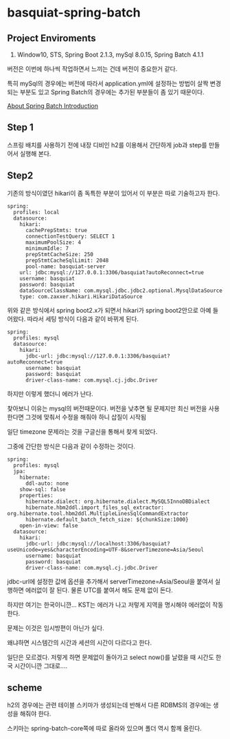 # basquiat-spring-batch

## Project Enviroments

1. Window10, STS, Spring Boot 2.1.3, mySql 8.0.15, Spring Batch 4.1.1

버전은 이번에 하나씩 작업하면서 느끼는 건데 버전이 중요한거 같다.

특히 mySql의 경우에는 버전에 따라서 application.yml에 설정하는 방법이 살짝 변경되는 부분도 있고 Spring Batch의 경우에는 추가된 부분들이 좀 있기 때문이다.

[About Spring Batch Introduction](https://docs.spring.io/spring-batch/4.1.x/reference/html/index-single.html)



## Step 1

스프링 배치를 사용하기 전에 내장 디비인 h2를 이용해서 간단하게 job과 step를 만들어서 실행해 본다.


## Step2

기존의 방식이였던 hikari이 좀 독특한 부분이 있어서 이 부분은 따로 기술하고자 한다.

```
spring:
  profiles: local
  datasource:
    hikari:
      cachePrepStmts: true
      connectionTestQuery: SELECT 1
      maximumPoolSize: 4
      minimumIdle: 7
      prepStmtCacheSize: 250 
      prepStmtCacheSqlLimit: 2048 
      pool-name: basquiat-server
    url: jdbc:mysql://127.0.0.1:3306/basquiat?autoReconnect=true
    username: basquiat
    password: basquiat
    dataSourceClassName: com.mysql.jdbc.jdbc2.optional.MysqlDataSource
    type: com.zaxxer.hikari.HikariDataSource

```

위와 같은 방식에서 spring boot2.x가 되면서 hikari가 spring boot2안으로 아예 들어왔다.
따라서 세팅 방식이 다음과 같이 바뀌게 된다.

```
spring:
  profiles: mysql
  datasource:
    hikari:
      jdbc-url: jdbc:mysql://127.0.0.1:3306/basquiat?autoReconnect=true
      username: basquiat
      password: basquiat
      driver-class-name: com.mysql.cj.jdbc.Driver

```

하지만 이렇게 했더니 에러가 난다.

찾아보니 이유는 mysql의 버전때문이다. 버전을 낮추면 될 문제지만 최신 버전을 사용한다면 그것에 맞춰서 수정을 해줘야 하니 삽질이 시작됨

일단 timezone 문제라는 것을 구글신을 통해서 찾게 되었다.

그중에 간단한 방식은 다음과 같이 수정하는 것이다.

```
spring:
  profiles: mysql
  jpa:
    hibernate:
      ddl-auto: none
    show-sql: false
    properties:
      hibernate.dialect: org.hibernate.dialect.MySQL5InnoDBDialect
      hibernate.hbm2ddl.import_files_sql_extractor: org.hibernate.tool.hbm2ddl.MultipleLinesSqlCommandExtractor
      hibernate.default_batch_fetch_size: ${chunkSize:1000}
    open-in-view: false
  datasource:
    hikari:
      jdbc-url: jdbc:mysql://localhost:3306/basquiat?useUnicode=yes&characterEncoding=UTF-8&serverTimezone=Asia/Seoul
      username: basquiat
      password: basquiat
      driver-class-name: com.mysql.cj.jdbc.Driver

```
jdbc-url에 설정한 값에 옵션을 추가해서 serverTimezone=Asia/Seoul을 붙여서 실행하면 에러없이 잘 된다. 물론 UTC를 붙여서 해도 문제 없이 돈다.

하지만 여기는 한국이니깐... KST는 에러가 나고 저렇게 지역을 명시해야 에러없이 작동한다.

문제는 이것은 임시방편이 아닌가 싶다.

왜냐하면 시스템간의 시간과 세션의 시간이 다르다고 한다. 

일단은 모르겠다. 저렇게 하면 문제없이 돌아가고 select now()를 날렸을 때 시간도 한국 시간이니깐 그대로....

## scheme

h2의 경우에는 관련 테이블 스키마가 생성되는데 반해서 다른 RDBMS의 경우에는 생성을 해줘야 한다.

스키마는 spring-batch-core쪽에 따로 올라와 있으며 폴더 역시 함께 올린다.